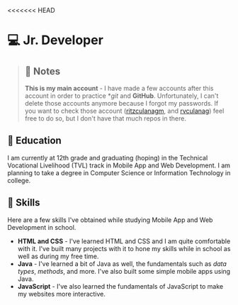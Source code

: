 <<<<<<< HEAD
# 💻 Jr. Developer

> ## 📝 Notes
> **This is my main account** - I have made a few accounts after this account in order to practice **git* and **GitHub**. Unfortunately, I can't delete those accounts anymore because I forgot my passwords. If you want to check those account ([ritzculanagm](https://github.com/ritzculanagm), and [rvculanag](https://github.com/rvculanag)) feel free to do so, but I don't have that much repos in there. 

## 🏫 Education

I am currently at 12th grade and graduating (hoping) in the Technical Vocational Livelihood (TVL) track in Mobile App and Web Development. I am planning to take a degree in Computer Science or Information Technology in college.

## 🧰 Skills

Here are a few skills I've obtained while studying Mobile App and Web Development in school.

- **HTML and CSS** - I've learned HTML and CSS and I am quite comfortable with it. I've built many projects with it to hone my skills while in school as well as during my free time.
- **Java** - I've learned a bit of Java as well, the fundamentals such as *data types*, *methods*, and more. I've also built some simple mobile apps using Java.
- **JavaScript** - I've also learned the fundamentals of JavaScript to make my websites more interactive.
